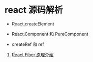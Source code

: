 # react 源码解析

- React.createElement

- React.Component 和 PureComponent

- createRef 和 ref

1. [React Fiber 原理介绍](https://segmentfault.com/a/1190000018250127?utm_source=tag-newest)
